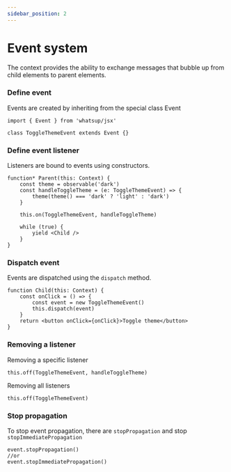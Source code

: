 ```yaml
---
sidebar_position: 2
---
```


# Event system

The context provides the ability to exchange messages that bubble up from child elements to parent elements.

### Define event

Events are created by inheriting from the special class Event

```tsx
import { Event } from 'whatsup/jsx'

class ToggleThemeEvent extends Event {}
```

### Define event listener

Listeners are bound to events using constructors.

```tsx
function* Parent(this: Context) {
    const theme = observable('dark')
    const handleToggleTheme = (e: ToggleThemeEvent) => {
        theme(theme() === 'dark' ? 'light' : 'dark')
    }

    this.on(ToggleThemeEvent, handleToggleTheme)

    while (true) {
        yield <Child />
    }
}
```

### Dispatch event

Events are dispatched using the `dispatch` method.

```tsx
function Child(this: Context) {
    const onClick = () => {
        const event = new ToggleThemeEvent()
        this.dispatch(event)
    }
    return <button onClick={onClick}>Toggle theme</button>
}
```

### Removing a listener

Removing a specific listener

```tsx
this.off(ToggleThemeEvent, handleToggleTheme)
```

Removing all listeners

```tsx
this.off(ToggleThemeEvent)
```

### Stop propagation

To stop event propagation, there are `stopPropagation` and stop `stopImmediatePropagation`

```tsx
event.stopPropagation()
//or
event.stopImmediatePropagation()
```
